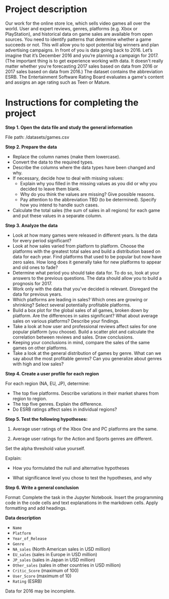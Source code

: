 # Project description
Our work for the online store Ice, which sells video games all over the world. User and expert reviews, genres, platforms (e.g. Xbox or PlayStation), and historical data on game sales are available from open sources. You need to identify patterns that determine whether a game succeeds or not. This will allow you to spot potential big winners and plan advertising campaigns.
In front of you is data going back to 2016. Let’s imagine that it’s December 2016 and you’re planning a campaign for 2017.
(The important thing is to get experience working with data. It doesn't really matter whether you're forecasting 2017 sales based on data from 2016 or 2017 sales based on data from 2016.)
The dataset contains the abbreviation ESRB. The Entertainment Software Rating Board evaluates a game's content and assigns an age rating such as Teen or Mature.

# Instructions for completing the project

**Step 1. Open the data file and study the general information**

File path:
/datasets/games.csv

**Step 2. Prepare the data**

* Replace the column names (make them lowercase).
* Convert the data to the required types.
* Describe the columns where the data types have been changed and why.
* If necessary, decide how to deal with missing values:
    * Explain why you filled in the missing values as you did or why you decided to leave them blank.
    * Why do you think the values are missing? Give possible reasons.
    * Pay attention to the abbreviation TBD (to be determined). Specify how you intend to handle such cases.
* Calculate the total sales (the sum of sales in all regions) for each game and put these values in a separate column.

**Step 3. Analyze the data**

* Look at how many games were released in different years. Is the data for every period significant?
* Look at how sales varied from platform to platform. Choose the platforms with the greatest total sales and build a distribution based on data for each year. Find platforms that used to be popular but now have zero sales. How long does it generally take for new platforms to appear and old ones to fade?
* Determine what period you should take data for. To do so, look at your answers to the previous questions. The data should allow you to build a prognosis for 2017.
* Work only with the data that you've decided is relevant. Disregard the data for previous years.
* Which platforms are leading in sales? Which ones are growing or shrinking? Select several potentially profitable platforms.
* Build a box plot for the global sales of all games, broken down by platform. Are the differences in sales significant? What about average sales on various platforms? Describe your findings.
* Take a look at how user and professional reviews affect sales for one popular platform (you choose). Build a scatter plot and calculate the correlation between reviews and sales. Draw conclusions.
* Keeping your conclusions in mind, compare the sales of the same games on other platforms.
* Take a look at the general distribution of games by genre. What can we say about the most profitable genres? Can you generalize about genres with high and low sales?

**Step 4. Create a user profile for each region**

For each region (NA, EU, JP), determine:
* The top five platforms. Describe variations in their market shares from region to region.
* The top five genres. Explain the difference.
* Do ESRB ratings affect sales in individual regions?

**Step 5. Test the following hypotheses:**


1. Average user ratings of the Xbox One and PC platforms are the same.

2. Average user ratings for the Action and Sports genres are different.


Set the alpha threshold value yourself.

Explain:

* How you formulated the null and alternative hypotheses

* What significance level you chose to test the hypotheses, and why

**Step 6. Write a general conclusion**

Format: Complete the task in the Jupyter Notebook. Insert the programming code in the code cells and text explanations in the markdown cells. Apply formatting and add headings.


**Data description**
* `Name`
* `Platform`
* `Year_of_Release`
* `Genre`
* `NA_sales` (North American sales in USD million)
* `EU_sales` (sales in Europe in USD million)
* `JP_sales` (sales in Japan in USD million)
* `Other_sales` (sales in other countries in USD million)
* `Critic_Score` (maximum of 100)
* `User_Score` (maximum of 10)
* `Rating` (ESRB)


Data for 2016 may be incomplete.

